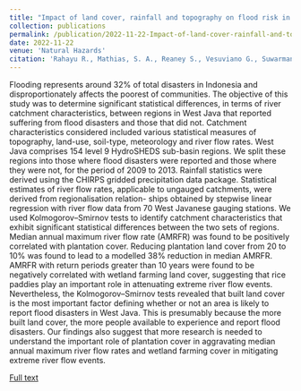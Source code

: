 ```yaml
---
title: "Impact of land cover, rainfall and topography on flood risk in West Java"
collection: publications
permalink: /publication/2022-11-22-Impact-of-land-cover-rainfall-and-topography-on-flood-risk-in-West-Java
date: 2022-11-22
venue: 'Natural Hazards'
citation: 'Rahayu R., Mathias, S. A., Reaney S., Vesuviano G., Suwarman R., Ramdhan A. M. (2022) Impact of land cover, rainfall and topography on flood risk in West Java. Natural Hazards https://doi.org/10.1007/s11069-022-05737-6'
---
```


Flooding represents around 32% of total disasters in Indonesia and disproportionately affects the poorest of communities. The objective of this study was to determine significant statistical differences, in terms of river catchment characteristics, between regions in West Java that reported suffering from flood disasters and those that did not. Catchment characteristics considered included various statistical measures of topography, land-use, soil-type, meteorology and river flow rates. West Java comprises 154 level 9 HydroSHEDS sub-basin regions. We split these regions into those where flood disasters were reported and those where they were not, for the period of 2009 to 2013. Rainfall statistics were derived using the CHIRPS gridded precipitation data package. Statistical estimates of river flow rates, applicable to ungauged catchments, were derived from regionalisation relation- ships obtained by stepwise linear regression with river flow data from 70 West Javanese gauging stations. We used Kolmogorov–Smirnov tests to identify catchment characteristics that exhibit significant statistical differences between the two sets of regions. Median annual maximum river flow rate (AMRFR) was found to be positively correlated with plantation cover. Reducing plantation land cover from 20 to 10% was found to lead to a modelled 38% reduction in median AMRFR. AMRFR with return periods greater than 10 years were found to be negatively correlated with wetland farming land cover, suggesting that rice paddies play an important role in attenuating extreme river flow events. Nevertheless, the Kolmogorov–Smirnov tests revealed that built land cover is the most important factor defining whether or not an area is likely to report flood disasters in West Java. This is presumably because the more built land cover, the more people available to experience and report flood disasters. Our findings also suggest that more research is needed to understand the important role of plantation cover in aggravating median annual maximum river flow rates and wetland farming cover in mitigating extreme river flow events.

[Full text](doi.org/10.1007/s11069-022-05737-6)
